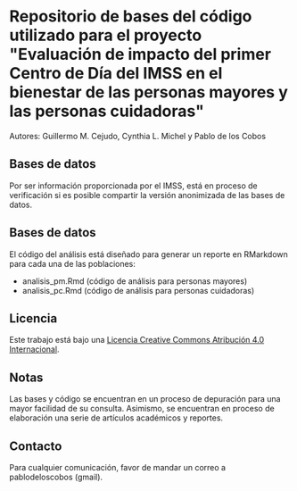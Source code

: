 # Repositorio de bases del código utilizado para el proyecto "Evaluación de impacto del primer Centro de Día del IMSS en el bienestar de las personas mayores y las personas cuidadoras"

Autores: Guillermo M. Cejudo, Cynthia L. Michel y Pablo de los Cobos

## Bases de datos
Por ser información proporcionada por el IMSS, está en proceso de verificación si es posible compartir la versión anonimizada de las bases de datos.

## Bases de datos
El código del análisis está diseñado para generar un reporte en RMarkdown para cada una de las poblaciones:

- analisis_pm.Rmd (código de análisis para personas mayores)
- analisis_pc.Rmd (código de análisis para personas cuidadoras)

## Licencia
Este trabajo está bajo una [Licencia Creative Commons Atribución 4.0 Internacional](https://creativecommons.org/licenses/by/4.0/).


## Notas
Las bases y código se encuentran en un proceso de depuración para una mayor facilidad de su consulta.
Asimismo, se encuentran en proceso de elaboración una serie de artículos académicos y reportes.

## Contacto
Para cualquier comunicación, favor de mandar un correo a pablodeloscobos (gmail).
